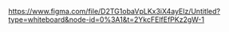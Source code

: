 https://www.figma.com/file/D2TG1obaVpLKx3iX4ayElz/Untitled?type=whiteboard&node-id=0%3A1&t=2YkcFElfEfPKz2gW-1
